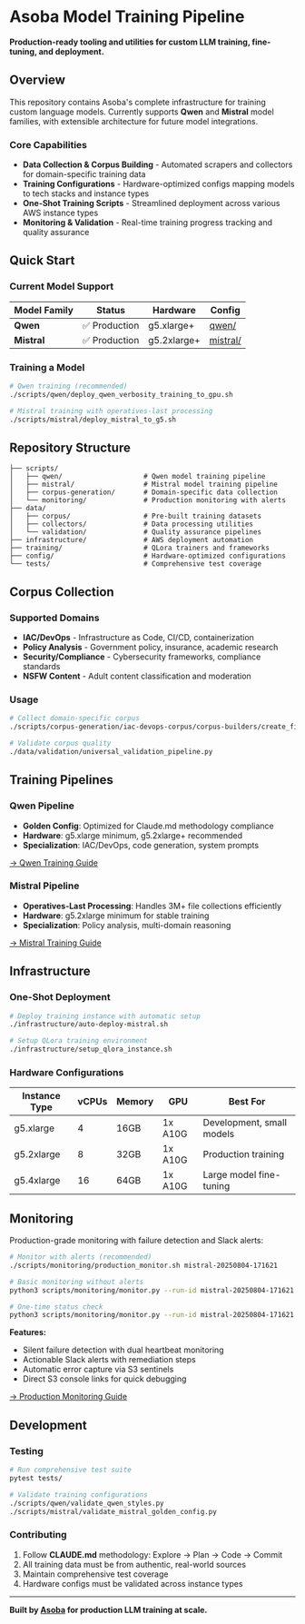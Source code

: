 # Asoba Model Training Pipeline

**Production-ready tooling and utilities for custom LLM training, fine-tuning, and deployment.**

## Overview

This repository contains Asoba's complete infrastructure for training custom language models. Currently supports **Qwen** and **Mistral** model families, with extensible architecture for future model integrations.

### Core Capabilities

- **Data Collection & Corpus Building** - Automated scrapers and collectors for domain-specific training data
- **Training Configurations** - Hardware-optimized configs mapping models to tech stacks and instance types  
- **One-Shot Training Scripts** - Streamlined deployment across various AWS instance types
- **Monitoring & Validation** - Real-time training progress tracking and quality assurance

## Quick Start

### Current Model Support

| Model Family | Status | Hardware | Config |
|--------------|--------|----------|--------|
| **Qwen** | ✅ Production | g5.xlarge+ | [qwen/](./scripts/qwen/) |
| **Mistral** | ✅ Production | g5.2xlarge+ | [mistral/](./scripts/mistral/) |

### Training a Model

```bash
# Qwen training (recommended)
./scripts/qwen/deploy_qwen_verbosity_training_to_gpu.sh

# Mistral training with operatives-last processing
./scripts/mistral/deploy_mistral_to_g5.sh
```

## Repository Structure

```
├── scripts/
│   ├── qwen/                    # Qwen model training pipeline
│   ├── mistral/                 # Mistral model training pipeline  
│   ├── corpus-generation/       # Domain-specific data collection
│   └── monitoring/              # Production monitoring with alerts
├── data/
│   ├── corpus/                  # Pre-built training datasets
│   ├── collectors/              # Data processing utilities
│   └── validation/              # Quality assurance pipelines
├── infrastructure/              # AWS deployment automation
├── training/                    # QLora trainers and frameworks
├── config/                      # Hardware-optimized configurations
└── tests/                       # Comprehensive test coverage
```

## Corpus Collection

### Supported Domains

- **IAC/DevOps** - Infrastructure as Code, CI/CD, containerization
- **Policy Analysis** - Government policy, insurance, academic research  
- **Security/Compliance** - Cybersecurity frameworks, compliance standards
- **NSFW Content** - Adult content classification and moderation

### Usage

```bash
# Collect domain-specific corpus
./scripts/corpus-generation/iac-devops-corpus/corpus-builders/create_final_iac_corpus.py

# Validate corpus quality
./data/validation/universal_validation_pipeline.py
```

## Training Pipelines

### Qwen Pipeline
- **Golden Config**: Optimized for Claude.md methodology compliance
- **Hardware**: g5.xlarge minimum, g5.2xlarge+ recommended
- **Specialization**: IAC/DevOps, code generation, system prompts

[→ Qwen Training Guide](./scripts/qwen/QWEN_TRAINING_GUIDE.md)

### Mistral Pipeline  
- **Operatives-Last Processing**: Handles 3M+ file collections efficiently
- **Hardware**: g5.2xlarge minimum for stable training
- **Specialization**: Policy analysis, multi-domain reasoning

[→ Mistral Training Guide](./scripts/mistral/README.md)

## Infrastructure

### One-Shot Deployment

```bash
# Deploy training instance with automatic setup
./infrastructure/auto-deploy-mistral.sh

# Setup QLora training environment
./infrastructure/setup_qlora_instance.sh
```

### Hardware Configurations

| Instance Type | vCPUs | Memory | GPU | Best For |
|---------------|-------|--------|-----|----------|
| g5.xlarge | 4 | 16GB | 1x A10G | Development, small models |
| g5.2xlarge | 8 | 32GB | 1x A10G | Production training |
| g5.4xlarge | 16 | 64GB | 1x A10G | Large model fine-tuning |

## Monitoring

Production-grade monitoring with failure detection and Slack alerts:

```bash
# Monitor with alerts (recommended)
./scripts/monitoring/production_monitor.sh mistral-20250804-171621

# Basic monitoring without alerts
python3 scripts/monitoring/monitor.py --run-id mistral-20250804-171621

# One-time status check
python3 scripts/monitoring/monitor.py --run-id mistral-20250804-171621 --once
```

**Features:**
- Silent failure detection with dual heartbeat monitoring
- Actionable Slack alerts with remediation steps
- Automatic error capture via S3 sentinels
- Direct S3 console links for quick debugging

[→ Production Monitoring Guide](./scripts/monitoring/README.md)

## Development

### Testing
```bash
# Run comprehensive test suite
pytest tests/

# Validate training configurations
./scripts/qwen/validate_qwen_styles.py
./scripts/mistral/validate_mistral_golden_config.py
```

### Contributing

1. Follow **CLAUDE.md** methodology: Explore → Plan → Code → Commit
2. All training data must be from authentic, real-world sources
3. Maintain comprehensive test coverage
4. Hardware configs must be validated across instance types

---

**Built by [Asoba](https://asoba.cloud) for production LLM training at scale.**